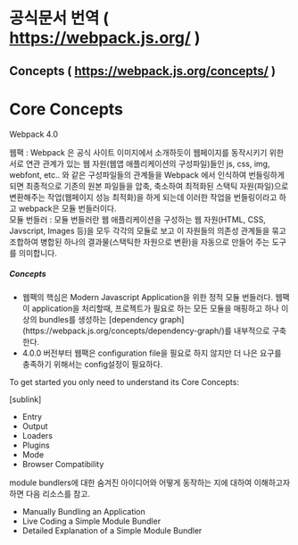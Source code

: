 

공식문서 번역  ( https://webpack.js.org/ ) 
=========================================







Concepts  ( https://webpack.js.org/concepts/ )
---------



<a name="4949">

# Core Concepts

</a>


Webpack 4.0


<div>웹팩 : Webpack 은 공식 사이트 이미지에서 소개하듯이 웹페이지를 동작시키기 위한 서로 연관 관계가 있는 웹 자원(웹앱 애플리케이션의 구성파일)들인 js, css, img, webfont, etc.. 와 같은 구성파일들의 관계들을 Webpack 에서 인식하여 번들링하게 되면 최종적으로 기존의 원본 파일들을 압축, 축소하여 최적화된 스택틱 자원(파일)으로 변환해주는 작업(웹페이지 성능 최적화)을 하게 되는데 이러한 작업을 번들링이라고 하고 webpack은 모듈 번들러이다.</div>

<div>모듈 번들러 : 모듈 번들러란 웹 애플리케이션을 구성하는 웹 자원(HTML, CSS, Javscript, Images 등)을 모두 각각의 모듈로 보고 이 자원들의 의존성 관계들을 묶고 조합하여 병합된 하나의 결과물(스택틱한 자원으로 변환)을 자동으로 만들어 주는 도구를 의미합니다.</div>



##### Concepts

</a>

<a name="4949"></a>
*   <a name="4949"></a>

    <div><a name="4949">웹팩의 핵심은 Modern Javascript Application을 위한 정적 모듈 번들러다. 웹팩이 application을 처리할때, 프로젝트가 필요로 하는 모든 모듈을 매핑하고 하나 이상의 bundles를 생성하는</a> [dependency graph](https://webpack.js.org/concepts/dependency-graph/)를 내부적으로 구축한다.</div>

*   <div>4.0.0 버전부터 웹팩은 configuration file을 필요로 하지 않지만 더 나은 요구를 충족하기 위해서는 config설정이 필요하다.</div>

<div>To get started you only need to understand its Core Concepts: </div>

[sublink]

*   <div>Entry</div>

*   <div>Output</div>

*   <div>Loaders</div>

*   <div>Plugins</div>

*   <div>Mode</div>

*   <div>Browser Compatibility</div>

<div>module bundlers에 대한 숨겨진 아이디어와 어떻게 동작하는 지에 대하여 이해하고자 하면 다음 리소스를 참고.</div>

*   <div>Manually Bundling an Application</div>

*   <div>Live Coding a Simple Module Bundler</div>

*   <div>Detailed Explanation of a Simple Module Bundler</div>

</div>

</div>
